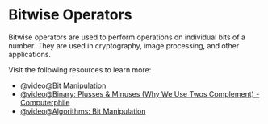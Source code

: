 # Bitwise Operators

Bitwise operators are used to perform operations on individual bits of a number. They are used in cryptography, image processing, and other applications.

Visit the following resources to learn more:

- [@video@Bit Manipulation](https://www.youtube.com/watch?v=7jkIUgLC29I)
- [@video@Binary: Plusses & Minuses (Why We Use Twos Complement) - Computerphile](https://www.youtube.com/watch?v=lKTsv6iVxV4)
- [@video@Algorithms: Bit Manipulation](https://www.youtube.com/watch?v=NLKQEOgBAnw)